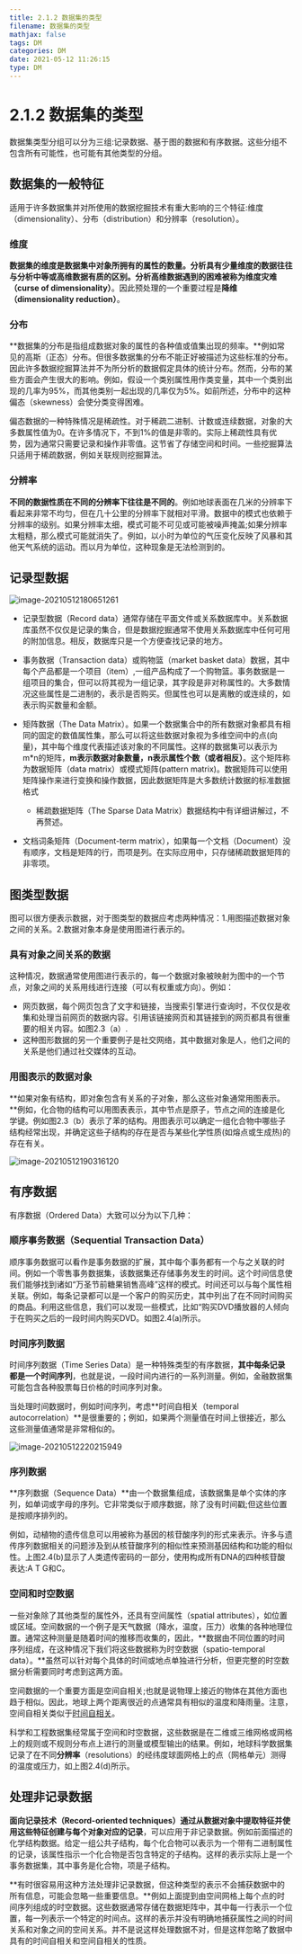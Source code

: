 ```yaml
---
title: 2.1.2 数据集的类型
filename: 数据集的类型
mathjax: false
tags: DM
categories: DM
date: 2021-05-12 11:26:15
type: DM
---
```

# 2.1.2 数据集的类型

数据集类型分组可以分为三组:记录数据、基于图的数据和有序数据。这些分组不包含所有可能性，也可能有其他类型的分组。

## 数据集的一般特征

适用于许多数据集并对所使用的数据挖掘技术有重大影响的三个特征:维度（dimensionality）、分布（distribution）和分辨率（resolution）。

### 维度

**数据集的维度是数据集中对象所拥有的属性的数量。**分析具有少量维度的数据往往与分析中等或高维数据有质的区别。分析高维数据遇到的困难被称为**维度灾难（curse of dimensionality）**。因此预处理的一个重要过程是**降维（dimensionality reduction）**。

<!--more -->

### 分布

**数据集的分布是指组成数据对象的属性的各种值或值集出现的频率。**例如常见的高斯（正态）分布。但很多数据集的分布不能正好被描述为这些标准的分布。因此许多数据挖掘算法并不为所分析的数据假定具体的统计分布。然而，分布的某些方面会产生很大的影响。例如，假设一个类别属性用作类变量，其中一个类别出现的几率为95%，而其他类别一起出现的几率仅为5%。如前所述，分布中的这种偏态（skewness）会使分类变得困难。

偏态数据的一种特殊情况是稀疏性。对于稀疏二进制、计数或连续数据，对象的大多数属性值为0。在许多情况下，不到1%的值是非零的。实际上稀疏性具有优势，因为通常只需要记录和操作非零值。这节省了存储空间和时间。一些挖掘算法只适用于稀疏数据，例如关联规则挖掘算法。	

### 分辨率

**不同的数据性质在不同的分辨率下往往是不同的**。例如地球表面在几米的分辨率下看起来非常不均匀，但在几十公里的分辨率下就相对平滑。数据中的模式也依赖于分辨率的级别。如果分辨率太细，模式可能不可见或可能被噪声掩盖;如果分辨率太粗糙，那么模式可能就消失了。例如，以小时为单位的气压变化反映了风暴和其他天气系统的运动。而以月为单位，这种现象是无法检测到的。

## 记录型数据

![image-20210512180651261](2-Types%20of%20Data%20Sets/image-20210512180651261.png)

- 记录型数据（Record data）通常存储在平面文件或关系数据库中。关系数据库虽然不仅仅是记录的集合，但是数据挖掘通常不使用关系数据库中任何可用的附加信息。相反，数据库只是一个方便查找记录的地方。

- 事务数据（Transaction data）或购物篮（market basket data）数据，其中每个产品都是一个项目（item）,一组产品构成了一个购物篮。事务数据是一组项目的集合，但可以将其视为一组记录，其字段是非对称属性的。大多数情况这些属性是二进制的，表示是否购买。但属性也可以是离散的或连续的，如表示购买数量和金额。

- 矩阵数据（The Data Matrix）。如果一个数据集合中的所有数据对象都具有相同的固定的数值属性集，那么可以将这些数据对象视为多维空间中的点(向量)，其中每个维度代表描述该对象的不同属性。这样的数据集可以表示为m*n的矩阵，**m表示数据对象数量，n表示属性个数（或者相反）**。这个矩阵称为数据矩阵（data matrix）或模式矩阵(pattern matrix)。数据矩阵可以使用矩阵操作来进行变换和操作数据，因此数据矩阵是大多数统计数据的标准数据格式
  - 稀疏数据矩阵（The Sparse Data Matrix）数据结构中有详细讲解过，不再赘述。
- 文档词条矩阵（Document-term matrix），如果每一个文档（Document）没有顺序，文档是矩阵的行，而项是列。在实际应用中，只存储稀疏数据矩阵的非零项。

## 图类型数据

图可以很方便表示数据，对于图类型的数据应考虑两种情况：1.用图描述数据对象之间的关系。2.数据对象本身是使用图进行表示的。

### 具有对象之间关系的数据

这种情况，数据通常使用图进行表示的，每一个数据对象被映射为图中的一个节点，对象之间的关系用线进行连接（可以有权重或方向）。例如：

- 网页数据，每个网页包含了文字和链接，当搜索引擎进行查询时，不仅仅是收集和处理当前网页的数据内容。引用该链接网页和其链接到的网页都具有很重要的相关内容。如图2.3（a）.
- 这种图形数据的另一个重要例子是社交网络，其中数据对象是人，他们之间的关系是他们通过社交媒体的互动。

### 用图表示的数据对象

**如果对象有结构，即对象包含有关系的子对象，那么这些对象通常用图表示。**例如，化合物的结构可以用图表表示，其中节点是原子，节点之间的连接是化学键。例如图2.3（b）表示了苯的结构。用图表示可以确定一组化合物中哪些子结构经常出现，并确定这些子结构的存在是否与某些化学性质(如熔点或生成热)的存在有关。

![image-20210512190316120](2-Types%20of%20Data%20Sets/image-20210512190316120.png)

## 有序数据

有序数据（Ordered Data）大致可以分为以下几种：

### 顺序事务数据（Sequential Transaction Data）

顺序事务数据可以看作是事务数据的扩展，其中每个事务都有一个与之关联的时间。例如一个零售事务数据集，该数据集还存储事务发生的时间。这个时间信息使我们能够找到诸如“万圣节前糖果销售高峰”这样的模式。时间还可以与每个属性相关联。例如，每条记录都可以是一个客户的购买历史，其中列出了在不同时间购买的商品。利用这些信息，我们可以发现一些模式，比如“购买DVD播放器的人倾向于在购买之后的一段时间内购买DVD。如图2.4(a)所示。

### 时间序列数据

时间序列数据（Time Series Data）是一种特殊类型的有序数据，**其中每条记录都是一个时间序列**，也就是说，一段时间内进行的一系列测量。例如，金融数据集可能包含各种股票每日价格的时间序列对象。

当处理时间数据时，例如时间序列，考虑**时间自相关（temporal autocorrelation）**是很重要的；例如，如果两个测量值在时间上很接近，那么这些测量值通常是非常相似的。

![image-20210512220215949](2-Types%20of%20Data%20Sets/image-20210512220215949.png)

### 序列数据

**序列数据（Sequence Data）**由一个数据集组成，该数据集是单个实体的序列，如单词或字母的序列。它非常类似于顺序数据，除了没有时间戳;但这些位置是按顺序排列的。

例如，动植物的遗传信息可以用被称为基因的核苷酸序列的形式来表示。许多与遗传序列数据相关的问题涉及到从核苷酸序列的相似性来预测基因结构和功能的相似性。上图2.4(b)显示了人类遗传密码的一部分，使用构成所有DNA的四种核苷酸表达:A T G和C。

### 空间和时空数据

一些对象除了其他类型的属性外，还具有空间属性（spatial attributes），如位置或区域。空间数据的一个例子是天气数据（降水，温度，压力）收集的各种地理位置。通常这种测量是随着时间的推移而收集的，因此，**数据由不同位置的时间序列组成，在这种情况下我们将这些数据称为时空数据（spatio-temporal data）。**虽然可以针对每个具体的时间或地点单独进行分析，但更完整的时空数据分析需要同时考虑到这两方面。

空间数据的一个重要方面是空间自相关;也就是说物理上接近的物体在其他方面也趋于相似。因此，地球上两个距离很近的点通常具有相似的温度和降雨量。注意，空间自相关类似于[时间自相关](#时间序列数据)。

科学和工程数据集经常属于空间和时空数据，这些数据是在二维或三维网格或网格上的规则或不规则分布点上进行的测量或模型输出的结果。例如，地球科学数据集记录了在不同**分辨率**（resolutions）的经纬度球面网格上的点（网格单元）测得的温度或压力，如上图2.4(d)所示。

## 处理非记录数据

**面向记录技术（Record-oriented techniques）通过从数据对象中提取特征并使用这些特征创建与每个对象对应的记录**，可以应用于非记录数据。例如前面描述的化学结构数据。给定一组公共子结构，每个化合物可以表示为一个带有二进制属性的记录，该属性指示一个化合物是否包含特定的子结构。这样的表示实际上是一个事务数据集，其中事务是化合物，项是子结构。

**有时很容易用这种方法处理非记录数据，但这种类型的表示不会捕获数据中的所有信息，可能会忽略一些重要信息。**例如上面提到由空间网格上每个点的时间序列组成的时空数据。这些数据通常存储在数据矩阵中，其中每一行表示一个位置，每一列表示一个特定的时间点。这样的表示并没有明确地捕获属性之间的时间关系和对象之间的空间关系。并不是说这样处理数据不对，但是这样忽略了数据中具有的时间自相关和空间自相关的性质。

